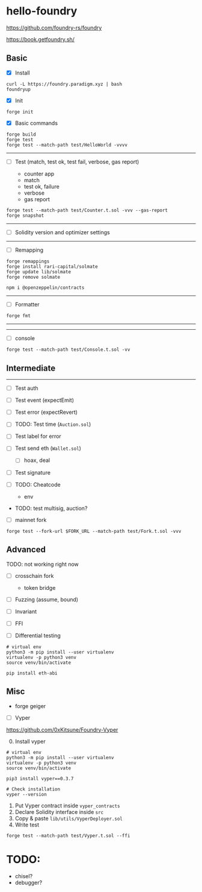 # hello-foundry

https://github.com/foundry-rs/foundry

https://book.getfoundry.sh/

## Basic

-   [x] Install

```shell
curl -L https://foundry.paradigm.xyz | bash
foundryup
```

-   [x] Init

```shell
forge init
```

-   [x] Basic commands

```shell
forge build
forge test
forge test --match-path test/HelloWorld -vvvv
```

---

-   [ ] Test (match, test ok, test fail, verbose, gas report)

    -   counter app
    -   match
    -   test ok, failure
    -   verbose
    -   gas report

```shell
forge test --match-path test/Counter.t.sol -vvv --gas-report
forge snapshot
```

---

-   [ ] Solidity version and optimizer settings

---

-   [ ] Remapping

```shell
forge remappings
forge install rari-capital/solmate
forge update lib/solmate
forge remove solmate

npm i @openzeppelin/contracts
```

---

-   [ ] Formatter

```shell
forge fmt
```

---

---

-   [ ] console

```shell
forge test --match-path test/Console.t.sol -vv
```

## Intermediate

---

-   [ ] Test auth
-   [ ] Test event (expectEmit)
-   [ ] Test error (expectRevert)
-   [ ] TODO: Test time (`Auction.sol`)
-   [ ] Test label for error
-   [ ] Test send eth (`Wallet.sol`)
    -   [ ] hoax, deal
-   [ ] Test signature
-   [ ] TODO: Cheatcode

    -   env

-   TODO: test multisig, auction?
-   [ ] mainnet fork

```shell
forge test --fork-url $FORK_URL --match-path test/Fork.t.sol -vvv
```

## Advanced

TODO: not working right now

-   [ ] crosschain fork

    -   token bridge

-   [ ] Fuzzing (assume, bound)
-   [ ] Invariant
-   [ ] FFI
-   [ ] Differential testing

```shell
# virtual env
python3 -m pip install --user virtualenv
virtualenv -p python3 venv
source venv/bin/activate

pip install eth-abi
```

## Misc

-   forge geiger

-   [ ] Vyper

https://github.com/0xKitsune/Foundry-Vyper

0. Install vyper

```shell
# virtual env
python3 -m pip install --user virtualenv
virtualenv -p python3 venv
source venv/bin/activate

pip3 install vyper==0.3.7

# Check installation
vyper --version
```

1. Put Vyper contract inside `vyper_contracts`
2. Declare Solidity interface inside `src`
3. Copy & paste `lib/utils/VyperDeployer.sol`
4. Write test

```shell
forge test --match-path test/Vyper.t.sol --ffi
```

# TODO:

-   chisel?
-   debugger?
